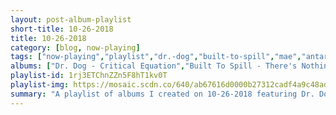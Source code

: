 ```yaml
---
layout: post-album-playlist
short-title: 10-26-2018
title: 10-26-2018
category: [blog, now-playing]
tags: ["now-playing","playlist","dr.-dog","built-to-spill","mae","antarctigo-vespucci","the-dodos","the-kinks","justin-courtney-pierre","flat-worms","cass-mccombs","ajj"]
albums: ["Dr. Dog - Critical Equation","Built To Spill - There's Nothing Wrong With Love","Mae - 3.0","Antarctigo Vespucci - Love in the Time of E-Mail","The Dodos - Certainty Waves","The Kinks - Village Green Overture (Preservation Version - Stereo)","Justin Courtney Pierre - In The Drink","Flat Worms - The Apparition / Melt the Arms","Cass McCombs - Dropping The Writ","AJJ - Only God Can Judge Me and More"]
playlist-id: 1rj3ETChnZZn5F8hT1kv0T
playlist-img: https://mosaic.scdn.co/640/ab67616d0000b27312cadf4a9c48ad082c7b3390ab67616d0000b2731318e0c6769b2193d2b00844ab67616d0000b273664766a49e375508042e20cdab67616d0000b273a4205f29c3bf3419e93635fe
summary: "A playlist of albums I created on 10-26-2018 featuring Dr. Dog, Built To Spill, Mae, Antarctigo Vespucci, The Dodos, The Kinks, Justin Courtney Pierre, Flat Worms, Cass McCombs, and AJJ"
---
```

